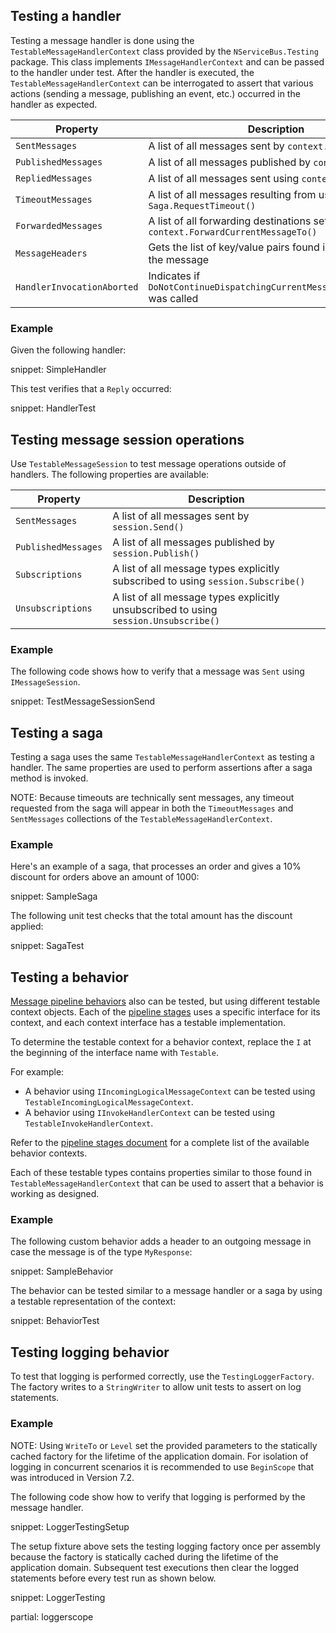 ## Testing a handler

Testing a message handler is done using the `TestableMessageHandlerContext` class provided by the `NServiceBus.Testing` package. This class implements `IMessageHandlerContext` and can be passed to the handler under test. After the handler is executed, the `TestableMessageHandlerContext` can be interrogated to assert that various actions (sending a message, publishing an event, etc.) occurred in the handler as expected.

| Property | Description |
|---------------------|----------------------------------------------------------------------------------|
| `SentMessages` | A list of all messages sent by `context.Send()` |
| `PublishedMessages` | A list of all messages published by `context.Publish()` |
| `RepliedMessages` | A list of all messages sent using `context.Reply()` |
| `TimeoutMessages` | A list of all messages resulting from use of `Saga.RequestTimeout()` |
| `ForwardedMessages` | A list of all forwarding destinations set by `context.ForwardCurrentMessageTo()` |
| `MessageHeaders` | Gets the list of key/value pairs found in the header of the message |
| `HandlerInvocationAborted` | Indicates if `DoNotContinueDispatchingCurrentMessageToHandlers()` was called |

### Example

Given the following handler:

snippet: SimpleHandler

This test verifies that a `Reply` occurred:

snippet: HandlerTest

## Testing message session operations

Use `TestableMessageSession` to test message operations outside of handlers. The following properties are available:

| Property | Description |
|---------------------|----------------------------------------------------------------------------------|
| `SentMessages` | A list of all messages sent by `session.Send()` |
| `PublishedMessages` | A list of all messages published by `session.Publish()` |
| `Subscriptions` | A list of all message types explicitly subscribed to using `session.Subscribe()` |
| `Unsubscriptions` | A list of all message types explicitly unsubscribed to using `session.Unsubscribe()` |

### Example

The following code shows how to verify that a message was `Sent` using `IMessageSession`.

snippet: TestMessageSessionSend

## Testing a saga

Testing a saga uses the same `TestableMessageHandlerContext` as testing a handler. The same properties are used to perform assertions after a saga method is invoked.

NOTE: Because timeouts are technically sent messages, any timeout requested from the saga will appear in both the `TimeoutMessages` and `SentMessages` collections of the `TestableMessageHandlerContext`.

### Example

Here's an example of a saga, that processes an order and gives a 10% discount for orders above an amount of 1000:

snippet: SampleSaga

The following unit test checks that the total amount has the discount applied:

snippet: SagaTest

## Testing a behavior

[Message pipeline behaviors](/nservicebus/pipeline/manipulate-with-behaviors.md) also can be tested, but using different testable context objects. Each of the [pipeline stages](/nservicebus/pipeline/steps-stages-connectors.md) uses a specific interface for its context, and each context interface has a testable implementation.

To determine the testable context for a behavior context, replace the `I` at the beginning of the interface name with `Testable`.

For example: 

* A behavior using `IIncomingLogicalMessageContext` can be tested using `TestableIncomingLogicalMessageContext`.
* A behavior using `IInvokeHandlerContext` can be tested using `TestableInvokeHandlerContext`.

Refer to the [pipeline stages document](/nservicebus/pipeline/steps-stages-connectors.md) for a complete list of the available behavior contexts.

Each of these testable types contains properties similar to those found in `TestableMessageHandlerContext` that can be used to assert that a behavior is working as designed.

### Example

The following custom behavior adds a header to an outgoing message in case the message is of the type `MyResponse`:

snippet: SampleBehavior

The behavior can be tested similar to a message handler or a saga by using a testable representation of the context:

snippet: BehaviorTest

## Testing logging behavior

To test that logging is performed correctly, use the `TestingLoggerFactory`. The factory writes to a `StringWriter` to allow unit tests to assert on log statements.

### Example

NOTE: Using `WriteTo` or `Level` set the provided parameters to the statically cached factory for the lifetime of the application domain. For isolation of logging in concurrent scenarios it is recommended to use `BeginScope` that was introduced in Version 7.2.

The following code show how to verify that logging is performed by the message handler.

snippet: LoggerTestingSetup

The setup fixture above sets the testing logging factory once per assembly because the factory is statically cached during the lifetime of the application domain. Subsequent test executions then clear the logged statements before every test run as shown below.

snippet: LoggerTesting

partial: loggerscope
